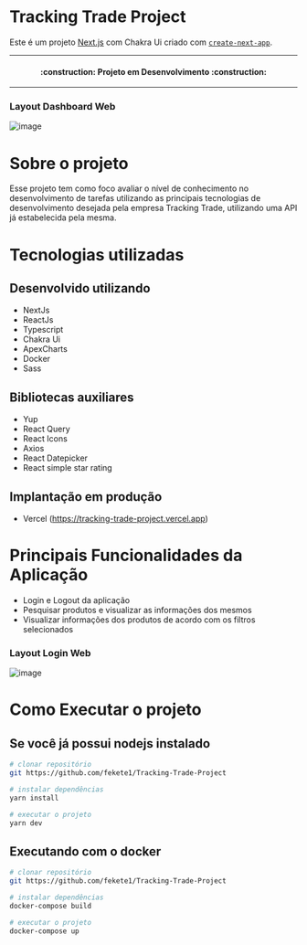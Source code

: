 

# Tracking Trade Project
Este é um projeto [Next.js](https://nextjs.org/) com Chakra Ui criado com [`create-next-app`](https://github.com/vercel/next.js/tree/canary/packages/create-next-app).

<hr>
<h4 align="center"> 
    :construction:  Projeto em Desenvolvimento  :construction:
</h4>
<hr>

### Layout Dashboard Web
![image](https://user-images.githubusercontent.com/39523817/180320051-ddc89bd3-65ed-48aa-97af-7678b7e921f5.png)


# Sobre o projeto
Esse projeto tem como foco avaliar o nível de conhecimento no desenvolvimento de tarefas utilizando as principais tecnologias de desenvolvimento desejada pela empresa Tracking Trade, utilizando uma API já estabelecida pela mesma.

# Tecnologias utilizadas
## Desenvolvido utilizando
- NextJs
- ReactJs
- Typescript
- Chakra Ui
- ApexCharts
- Docker
- Sass

## Bibliotecas auxiliares
- Yup
- React Query
- React Icons
- Axios
- React Datepicker
- React simple star rating

## Implantação em produção
- Vercel
(https://tracking-trade-project.vercel.app)

# Principais Funcionalidades da Aplicação
- Login e Logout da aplicação
- Pesquisar produtos e visualizar as informações dos mesmos 
- Visualizar informações dos produtos de acordo com os filtros selecionados

### Layout Login Web
![image](https://user-images.githubusercontent.com/39523817/180321005-f82c81ab-9925-4bde-8675-163ca8d2fe72.png)


# Como Executar o projeto


## Se você já possui nodejs instalado
```bash
# clonar repositório
git https://github.com/fekete1/Tracking-Trade-Project

# instalar dependências
yarn install

# executar o projeto
yarn dev
```

## Executando com o docker
```bash
# clonar repositório
git https://github.com/fekete1/Tracking-Trade-Project

# instalar dependências
docker-compose build

# executar o projeto
docker-compose up
```
